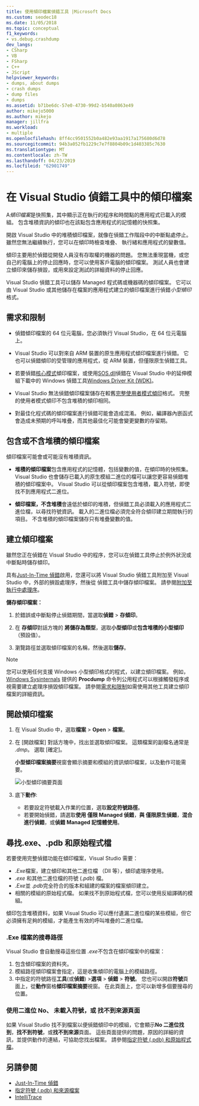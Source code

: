 ```yaml
---
title: 使用傾印檔案偵錯工具 |Microsoft Docs
ms.custom: seodec18
ms.date: 11/05/2018
ms.topic: conceptual
f1_keywords:
- vs.debug.crashdump
dev_langs:
- CSharp
- VB
- FSharp
- C++
- JScript
helpviewer_keywords:
- dumps, about dumps
- crash dumps
- dump files
- dumps
ms.assetid: b71be6dc-57e0-4730-99d2-b540a0863e49
author: mikejo5000
ms.author: mikejo
manager: jillfra
ms.workload:
- multiple
ms.openlocfilehash: 8ff4cc9501552b0a482e93aa1917a175680d6d78
ms.sourcegitcommit: 94b3a052fb1229c7e7f8804b09c1d403385c7630
ms.translationtype: MT
ms.contentlocale: zh-TW
ms.lasthandoff: 04/23/2019
ms.locfileid: "62901749"
---
```

# <a name="dump-files-in-the-visual-studio-debugger"></a>在 Visual Studio 偵錯工具中的傾印檔案

<a name="BKMK_What_is_a_dump_file_"></a> A*傾印檔案*是快照集，其中顯示正在執行的程序和時間點的應用程式已載入的模組。 包含堆積資訊的傾印也在該點包含應用程式的記憶體的快照集。

開啟 Visual Studio 中的堆積傾印檔案，就像在偵錯工作階段中的中斷點處停止。 雖然您無法繼續執行，您可以在傾印時檢查堆疊、 執行緒和應用程式的變數值。

傾印主要用於偵錯從開發人員沒有存取權的機器的問題。 您無法重現當機，或您自己的電腦上的停止回應時，您可以使用客戶電腦的傾印檔案。 測試人員也會建立傾印來儲存損毀，或用來設定測試的詳細資料的停止回應。

Visual Studio 偵錯工具可以儲存 Managed 程式碼或機器碼的傾印檔案。 它可以由 Visual Studio 或其他儲存在檔案的應用程式建立的傾印檔案進行偵錯*小型傾印*格式。

## <a name="BKMK_Requirements_and_limitations"></a> 需求和限制

- 偵錯傾印檔案的 64 位元電腦，您必須執行 Visual Studio，在 64 位元電腦上。

- Visual Studio 可以對來自 ARM 裝置的原生應用程式傾印檔案進行偵錯。 它也可以偵錯傾印的受管理的應用程式，從 ARM 裝置，但僅限原生偵錯工具。

- 若要偵錯[核心模式](/windows-hardware/drivers/debugger/kernel-mode-dump-files)傾印檔案，或使用[SOS.dll](/dotnet/framework/tools/sos-dll-sos-debugging-extension)偵錯在 Visual Studio 中的延伸模組下載中的 Windows 偵錯工具[Windows Driver Kit (WDK)](/windows-hardware/drivers/download-the-wdk)。

- Visual Studio 無法偵錯傾印檔案儲存在較舊[完整使用者模式傾印](/windows/desktop/wer/collecting-user-mode-dumps)格式。 完整的使用者模式傾印不包含堆積的傾印相同。

- 對最佳化程式碼的傾印檔案進行偵錯可能會造成混淆。 例如，編譯器內嵌函式會造成未預期的呼叫堆疊，而其他最佳化可能會變更變數的存留期。

## <a name="BKMK_Dump_files__with_or_without_heaps"></a> 包含或不含堆積的傾印檔案

傾印檔案可能會或可能沒有堆積資訊。

- **堆積的傾印檔案**包含應用程式的記憶體，包括變數的值，在傾印時的快照集。 Visual Studio 也會儲存已載入的原生模組二進位的檔可以讓您更容易偵錯堆積的傾印檔案中。 Visual Studio 可以從傾印檔案包含堆積，載入符號，即使找不到應用程式二進位。

- **傾印檔案，不含堆積**會遠低於傾印的堆積，但偵錯工具必須載入的應用程式二進位檔，以尋找符號資訊。 載入的二進位檔必須完全符合傾印建立期間執行的項目。 不含堆積的傾印檔案儲存只有堆疊變數的值。

## <a name="BKMK_Create_a_dump_file"></a> 建立傾印檔案

雖然您正在偵錯在 Visual Studio 中的程序，您可以在偵錯工具停止於例外狀況或中斷點時儲存傾印。

具有[Just-In-Time 偵錯](../debugger/just-in-time-debugging-in-visual-studio.md)啟用，您還可以將 Visual Studio 偵錯工具附加至 Visual Studio 中，外部的損毀處理序，然後從 偵錯工具中儲存傾印檔案。 請參閱[附加至執行中處理序](../debugger/attach-to-running-processes-with-the-visual-studio-debugger.md)。

**儲存傾印檔案：**

1. 於錯誤或中斷點停止偵錯期間，當選取**偵錯** > **存傾印**。

1. 在 **存傾印**對話方塊的 **將儲存為類型**，選取**小型傾印**或**包含堆積的小型傾印**（預設值）。

1. 瀏覽路徑並選取傾印檔案的名稱，然後選取**儲存**。

>[!NOTE]
>您可以使用任何支援 Windows 小型傾印格式的程式，以建立傾印檔案。 例如，[Windows Sysinternals](http://technet.microsoft.com/sysinternals/default) 提供的 **Procdump** 命令列公用程式可以根據觸發程序或視需要建立處理序損毀傾印檔案。 請參閱[需求和限制](../debugger/using-dump-files.md#BKMK_Requirements_and_limitations)如需使用其他工具建立傾印檔案的詳細資訊。

## <a name="BKMK_Open_a_dump_file"></a> 開啟傾印檔案

1. 在 Visual Studio 中，選取**檔案** > **Open** > **檔案**。

1. 在 [開啟檔案] 對話方塊中，找出並選取傾印檔案。 這類檔案的副檔名通常是 *.dmp*。 選取 [確定]。

   **小型傾印檔案摘要**視窗會顯示摘要和模組的資訊傾印檔案，以及動作可能需要。

   ![小型傾印摘要頁面](../debugger/media/dbg_dump_summarypage.png "小型傾印摘要頁面")

1. 底下**動作**:
   - 若要設定符號載入作業的位置，選取**設定符號路徑**。
   - 若要開始偵錯，請選取**使用 僅限 Managed 偵錯**，**與 僅限原生偵錯**，**混合進行偵錯**，或**偵錯 Managed 記憶體使用**。

## <a name="BKMK_Find_binaries__symbol___pdb__files__and_source_files"></a> 尋找.exe、.pdb 和原始程式檔

若要使用完整偵錯功能在傾印檔案，Visual Studio 需要：

- *.Exe*檔案，建立傾印和其他二進位檔 （Dll 等），傾印處理序使用。
- *.exe* 和其他二進位檔的符號 (*.pdb*) 檔。
- *.Exe*並 *.pdb*完全符合的版本和組建的檔案的檔案傾印建立。
- 相關的模組的原始程式檔。 如果找不到原始程式檔，您可以使用反組譯碼的模組。

傾印包含堆積資料，如果 Visual Studio 可以應付遺漏二進位檔的某些模組，但它必須擁有足夠的模組，才能產生有效的呼叫堆疊的二進位檔。

### <a name="search-paths-for-exe-files"></a>.Exe 檔案的搜尋路徑

Visual Studio 會自動搜尋這些位置 *.exe*不包含在傾印檔案中的檔案：

1. 包含傾印檔案的資料夾。
2. 模組路徑傾印檔案會指定，這是收集傾印的電腦上的模組路徑。
3. 中指定的符號路徑**工具**(或**偵錯**) >**選項** > **偵錯** >  **符號**。 您也可以開啟**符號**頁面上，從**動作**窗格**傾印檔案摘要**視窗。 在此頁面上，您可以新增多個要搜尋的位置。

### <a name="use-the-no-binary-no-symbols-or-no-source-found-pages"></a>使用二進位 No、 未載入符號，或 找不到來源頁面

如果 Visual Studio 找不到檔案以便偵錯傾印中的模組，它會顯示**No 二進位找到**，**找不到符號**，或**找不到來源**頁面。 這些頁面提供的問題，原因的詳細的資訊，並提供動作的連結，可協助您找出檔案。 請參閱[指定符號 (.pdb) 和原始程式檔](../debugger/specify-symbol-dot-pdb-and-source-files-in-the-visual-studio-debugger.md)。

## <a name="see-also"></a>另請參閱

- [Just-In-Time 偵錯](../debugger/just-in-time-debugging-in-visual-studio.md)
- [指定符號 (.pdb) 和來源檔案](../debugger/specify-symbol-dot-pdb-and-source-files-in-the-visual-studio-debugger.md)
- [IntelliTrace](../debugger/intellitrace.md)